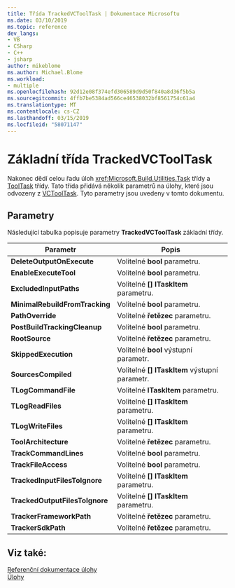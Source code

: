 ```yaml
---
title: Třída TrackedVCToolTask | Dokumentace Microsoftu
ms.date: 03/10/2019
ms.topic: reference
dev_langs:
- VB
- CSharp
- C++
- jsharp
author: mikeblome
ms.author: Michael.Blome
ms.workload:
- multiple
ms.openlocfilehash: 92d12e08f374efd306589d9d50f840a8d36f5b5a
ms.sourcegitcommit: 4ffb7be5384ad566ce46538032bf8561754c61a4
ms.translationtype: MT
ms.contentlocale: cs-CZ
ms.lasthandoff: 03/15/2019
ms.locfileid: "58071147"
---
```

# <a name="trackedvctooltask-base-class"></a>Základní třída TrackedVCToolTask

Nakonec dědí celou řadu úloh <xref:Microsoft.Build.Utilities.Task> třídy a [ToolTask](/dotnet/api/microsoft.build.utilities.tooltask) třídy. Tato třída přidává několik parametrů na úlohy, které jsou odvozeny z [VCToolTask](../msbuild/vctooltask-base-class.md). Tyto parametry jsou uvedeny v tomto dokumentu.

## <a name="parameters"></a>Parametry

Následující tabulka popisuje parametry **TrackedVCToolTask** základní třídy.

|Parametr|Popis|
|---------------|-----------------|
|**DeleteOutputOnExecute**|Volitelné **bool** parametru.|
|**EnableExecuteTool**|Volitelné **bool** parametru.|
|**ExcludedInputPaths**|Volitelné **[] ITaskItem** parametru.|
|**MinimalRebuildFromTracking**|Volitelné **bool** parametru.|
|**PathOverride**|Volitelné **řetězec** parametru.|
|**PostBuildTrackingCleanup**|Volitelné **bool** parametru.|
|**RootSource**|Volitelné **řetězec** parametru.|
|**SkippedExecution**|Volitelné **bool** výstupní parametr.|
|**SourcesCompiled**|Volitelné **[] ITaskItem** výstupní parametr.|
|**TLogCommandFile**|Volitelné **ITaskItem** parametru.|
|**TLogReadFiles**|Volitelné **[] ITaskItem** parametru.|
|**TLogWriteFiles**|Volitelné **[] ITaskItem** parametru.|
|**ToolArchitecture**|Volitelné **řetězec** parametru.|
|**TrackCommandLines**|Volitelné **bool** parametru.|
|**TrackFileAccess**|Volitelné **bool** parametru.|
|**TrackedInputFilesToIgnore**|Volitelné **[] ITaskItem** parametru.|
|**TrackedOutputFilesToIgnore**|Volitelné **[] ITaskItem** parametru.|
|**TrackerFrameworkPath**|Volitelné **řetězec** parametru.|
|**TrackerSdkPath**|Volitelné **řetězec** parametru.|

## <a name="see-also"></a>Viz také:

[Referenční dokumentace úlohy](../msbuild/msbuild-task-reference.md)<br/>
[Úlohy](../msbuild/msbuild-tasks.md)